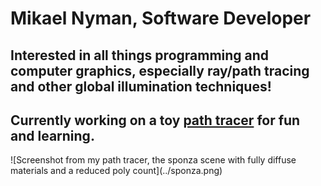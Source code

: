 <h1>Mikael Nyman, Software Developer</h1>
<h2>Interested in all things programming and computer graphics, especially ray/path tracing and other global illumination techniques!</h2>
<h2>Currently working on a toy <a href="https://github.com/MiksuNy/Path_tracer">path tracer</a> for fun and learning.</h2>
![Screenshot from my path tracer, the sponza scene with fully diffuse materials and a reduced poly count](../sponza.png)
